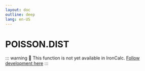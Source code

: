 ```yaml
---
layout: doc
outline: deep
lang: en-US
---
```


# POISSON.DIST

::: warning
🚧 This function is not yet available in IronCalc.
[Follow development here](https://github.com/ironcalc/IronCalc/labels/Functions)
:::